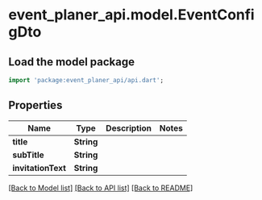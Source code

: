 # event_planer_api.model.EventConfigDto

## Load the model package
```dart
import 'package:event_planer_api/api.dart';
```

## Properties
Name | Type | Description | Notes
------------ | ------------- | ------------- | -------------
**title** | **String** |  | 
**subTitle** | **String** |  | 
**invitationText** | **String** |  | 

[[Back to Model list]](../README.md#documentation-for-models) [[Back to API list]](../README.md#documentation-for-api-endpoints) [[Back to README]](../README.md)


